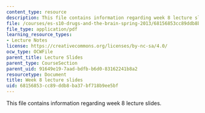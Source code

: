 ```yaml
---
content_type: resource
description: This file contains information regarding week 8 lecture slides.
file: /courses/es-s10-drugs-and-the-brain-spring-2013/68156853cc89ddb8ba37bf718b9ee5bf_MITES_S10S13_Week8.pdf
file_type: application/pdf
learning_resource_types:
- Lecture Notes
license: https://creativecommons.org/licenses/by-nc-sa/4.0/
ocw_type: OCWFile
parent_title: Lecture Slides
parent_type: CourseSection
parent_uid: 91649e19-7aad-bdfb-b6d0-83162241b8a2
resourcetype: Document
title: Week 8 lecture slides
uid: 68156853-cc89-ddb8-ba37-bf718b9ee5bf
---
```

This file contains information regarding week 8 lecture slides.